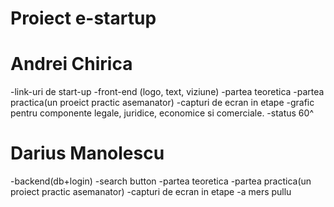 # Proiect e-startup

# Andrei Chirica
-link-uri de start-up 
-front-end (logo, text, viziune)
-partea teoretica
-partea practica(un proeict practic asemanator)
-capturi de ecran in etape
-grafic pentru componente legale, juridice, economice si comerciale.
-status 60^

# Darius Manolescu
-backend(db+login)
-search button 
-partea teoretica
-partea practica(un proiect practic asemanator)
-capturi de ecran in etape
-a mers pullu
